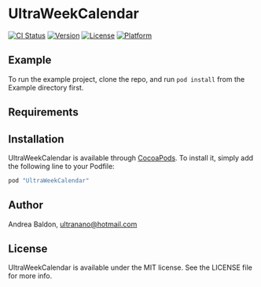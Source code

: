 # UltraWeekCalendar

[![CI Status](http://img.shields.io/travis/ultranano/UltraWeekCalendar.svg?style=flat)](https://travis-ci.org/ultranano/UltraWeekCalendar)
[![Version](https://img.shields.io/cocoapods/v/UltraWeekCalendar.svg?style=flat)](http://cocoapods.org/pods/UltraWeekCalendar)
[![License](https://img.shields.io/cocoapods/l/UltraWeekCalendar.svg?style=flat)](http://cocoapods.org/pods/UltraWeekCalendar)
[![Platform](https://img.shields.io/cocoapods/p/UltraWeekCalendar.svg?style=flat)](http://cocoapods.org/pods/UltraWeekCalendar)

## Example

To run the example project, clone the repo, and run `pod install` from the Example directory first.

## Requirements

## Installation

UltraWeekCalendar is available through [CocoaPods](http://cocoapods.org). To install
it, simply add the following line to your Podfile:

```ruby
pod "UltraWeekCalendar"
```

## Author

Andrea Baldon, ultranano@hotmail.com

## License

UltraWeekCalendar is available under the MIT license. See the LICENSE file for more info.
